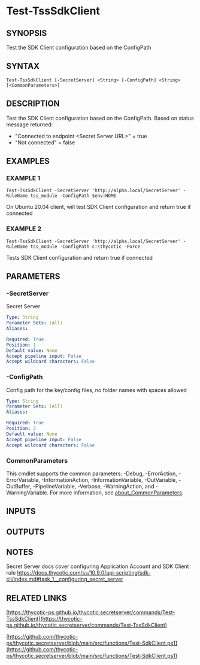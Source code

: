 # Test-TssSdkClient

## SYNOPSIS
Test the SDK Client configuration based on the ConfigPath

## SYNTAX

```
Test-TssSdkClient [-SecretServer] <String> [-ConfigPath] <String> [<CommonParameters>]
```

## DESCRIPTION
Test the SDK Client configuration based on the ConfigPath.
Based on status message returned:
- "Connected to endpoint \<Secret Server URL\>" = true
- "Not connected" = false

## EXAMPLES

### EXAMPLE 1
```
Test-TssSdkClient -SecretServer 'http://alpha.local/SecretServer' -RuleName tss_module -ConfigPath $env:HOME
```

On Ubuntu 20.04 client, will test SDK Client configuration and return true if connected

### EXAMPLE 2
```
Test-TssSdkClient -SecretServer 'http://alpha.local/SecretServer' -RuleName tss_module -ConfigPath c:\thycotic -Force
```

Tests SDK Client configuration and return true if connected

## PARAMETERS

### -SecretServer
Secret Server

```yaml
Type: String
Parameter Sets: (All)
Aliases:

Required: True
Position: 1
Default value: None
Accept pipeline input: False
Accept wildcard characters: False
```

### -ConfigPath
Config path for the key/config files, no folder names with spaces allowed

```yaml
Type: String
Parameter Sets: (All)
Aliases:

Required: True
Position: 2
Default value: None
Accept pipeline input: False
Accept wildcard characters: False
```

### CommonParameters
This cmdlet supports the common parameters: -Debug, -ErrorAction, -ErrorVariable, -InformationAction, -InformationVariable, -OutVariable, -OutBuffer, -PipelineVariable, -Verbose, -WarningAction, and -WarningVariable. For more information, see [about_CommonParameters](http://go.microsoft.com/fwlink/?LinkID=113216).

## INPUTS

## OUTPUTS

## NOTES
Secret Server docs cover configuring Application Account and SDK Client rule
https://docs.thycotic.com/ss/10.9.0/api-scripting/sdk-cli/index.md#task_1__configuring_secret_server

## RELATED LINKS

[https://thycotic-ps.github.io/thycotic.secretserver/commands/Test-TssSdkClient](https://thycotic-ps.github.io/thycotic.secretserver/commands/Test-TssSdkClient)

[https://github.com/thycotic-ps/thycotic.secretserver/blob/main/src/functions/Test-SdkClient.ps1](https://github.com/thycotic-ps/thycotic.secretserver/blob/main/src/functions/Test-SdkClient.ps1)

